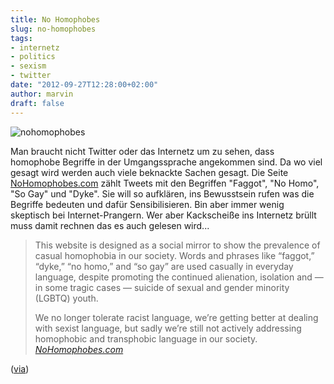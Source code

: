 ```yaml
---
title: No Homophobes
slug: no-homophobes
tags:
- internetz
- politics
- sexism
- twitter
date: "2012-09-27T12:28:00+02:00"
author: marvin
draft: false
---
```

![nohomophobes](/images/nohomophobes.jpg)

Man braucht nicht Twitter oder das Internetz um zu sehen, dass homophobe
Begriffe in der Umgangssprache angekommen sind. Da wo viel gesagt wird
werden auch viele beknackte Sachen gesagt. Die Seite
[NoHomophobes.com](http://www.nohomophobes.com/#!/today/) zählt Tweets
mit den Begriffen "Faggot", "No Homo", "So Gay" und "Dyke". Sie will so
aufklären, ins Bewusstsein rufen was die Begriffe bedeuten und dafür
Sensibilisieren. Bin aber immer wenig skeptisch bei Internet-Prangern.
Wer aber Kackscheiße ins Internetz brüllt muss damit rechnen das es auch
gelesen wird...

> This website is designed as a social mirror to show the prevalence of
> casual homophobia in our society. Words and phrases like “faggot,”
> “dyke,” “no homo,” and “so gay” are used casually in everyday
> language, despite promoting the continued alienation, isolation and —
> in some tragic cases — suicide of sexual and gender minority (LGBTQ)
> youth.
>
> We no longer tolerate racist language, we’re getting better at dealing
> with sexist language, but sadly we’re still not actively addressing
> homophobic and transphobic language in our society.  
>  <cite>[NoHomophobes.com](http://www.nohomophobes.com/#!/about/)</cite>

([via](http://www.kraftfuttermischwerk.de/blogg/?p=41724))